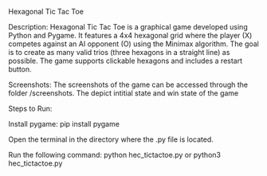 Hexagonal Tic Tac Toe

Description:
Hexagonal Tic Tac Toe is a graphical game developed using Python and Pygame. It features a 4x4 hexagonal grid where the player (X) competes against an AI opponent (O) using the Minimax algorithm. The goal is to create as many valid trios (three hexagons in a straight line) as possible. The game supports clickable hexagons and includes a restart button.

Screenshots:
The screenshots of the game can be accessed through the folder /screenshots. The depict intitial state and win state of the game

Steps to Run:

Install pygame:
pip install pygame

Open the terminal in the directory where the .py file is located.

Run the following command:
python hec_tictactoe.py
or
python3 hec_tictactoe.py
